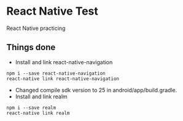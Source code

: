 # React Native Test
React Native practicing

## Things done
* Install and link react-native-navigation
```
npm i --save react-native-navigation
react-native link react-native-navigation
```
* Changed compile sdk version to 25 in android/app/build.gradle.
* Install and link realm
```
npm i --save realm
react-native link realm
```
